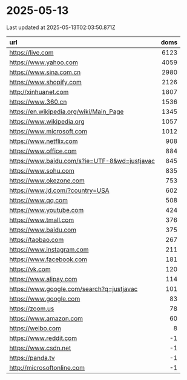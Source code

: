 # 2025-05-13

<!-- BEGIN -->
Last updated at 2025-05-13T02:03:50.871Z

url | doms
:- | -:
https://live.com | 6123
https://www.yahoo.com | 4059
https://www.sina.com.cn | 2980
https://www.shopify.com | 2126
http://xinhuanet.com | 1807
https://www.360.cn | 1536
https://en.wikipedia.org/wiki/Main_Page | 1345
https://www.wikipedia.org | 1057
https://www.microsoft.com | 1012
https://www.netflix.com | 908
https://www.office.com | 884
https://www.baidu.com/s?ie=UTF-8&wd=justjavac | 845
https://www.sohu.com | 835
https://www.okezone.com | 753
https://www.jd.com/?country=USA | 602
https://www.qq.com | 508
https://www.youtube.com | 424
https://www.tmall.com | 376
https://www.baidu.com | 375
https://taobao.com | 267
https://www.instagram.com | 211
https://www.facebook.com | 181
https://vk.com | 120
https://www.alipay.com | 114
https://www.google.com/search?q=justjavac | 101
https://www.google.com | 83
https://zoom.us | 78
https://www.amazon.com | 60
https://weibo.com | 8
https://www.reddit.com | -1
https://www.csdn.net | -1
https://panda.tv | -1
http://microsoftonline.com | -1
<!-- END -->
